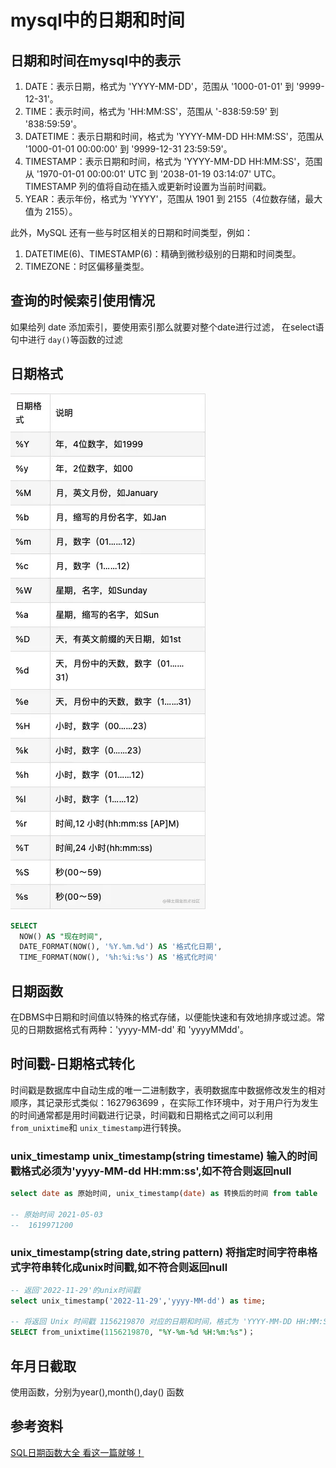 # mysql中的日期和时间


## 日期和时间在mysql中的表示

1. DATE：表示日期，格式为 'YYYY-MM-DD'，范围从 '1000-01-01' 到 '9999-12-31'。
2. TIME：表示时间，格式为 'HH:MM:SS'，范围从 '-838:59:59' 到 '838:59:59'。
3. DATETIME：表示日期和时间，格式为 'YYYY-MM-DD HH:MM:SS'，范围从 '1000-01-01 00:00:00' 到 '9999-12-31 23:59:59'。
4. TIMESTAMP：表示日期和时间，格式为 'YYYY-MM-DD HH:MM:SS'，范围从 '1970-01-01 00:00:01' UTC 到 '2038-01-19 03:14:07' UTC。TIMESTAMP 列的值将自动在插入或更新时设置为当前时间戳。
5. YEAR：表示年份，格式为 'YYYY'，范围从 1901 到 2155（4位数存储，最大值为 2155）。

此外，MySQL 还有一些与时区相关的日期和时间类型，例如：

1. DATETIME(6)、TIMESTAMP(6)：精确到微秒级别的日期和时间类型。
2. TIMEZONE：时区偏移量类型。

## 查询的时候索引使用情况

如果给列 date 添加索引，要使用索引那么就要对整个date进行过滤， 在select语句中进行 `day()`等函数的过滤 

## 日期格式

![sql_day](/study/imgs/sql_day.webp)

```sql
SELECT
  NOW() AS "现在时间",
  DATE_FORMAT(NOW(), '%Y.%m.%d') AS '格式化日期',
  TIME_FORMAT(NOW(), '%h:%i:%s') AS '格式化时间'
```

## 日期函数

在DBMS中日期和时间值以特殊的格式存储，以便能快速和有效地排序或过滤。常见的日期数据格式有两种：'yyyy-MM-dd' 和 'yyyyMMdd'。


## 时间戳-日期格式转化

时间戳是数据库中自动生成的唯一二进制数字，表明数据库中数据修改发生的相对顺序，其记录形式类似：1627963699 ，在实际工作环境中，对于用户行为发生的时间通常都是用时间戳进行记录，时间戳和日期格式之间可以利用`from_unixtime`和 `unix_timestamp`进行转换。


### unix_timestamp unix_timestamp(string timestame) 输入的时间戳格式必须为'yyyy-MM-dd HH:mm:ss',如不符合则返回null

```sql
select date as 原始时间, unix_timestamp(date) as 转换后的时间 from table

-- 原始时间 2021-05-03
--  1619971200
```

### unix_timestamp(string date,string pattern)  将指定时间字符串格式字符串转化成unix时间戳,如不符合则返回null

```sql
-- 返回'2022-11-29'的unix时间戳
select unix_timestamp('2022-11-29','yyyy-MM-dd') as time;

-- 将返回 Unix 时间戳 1156219870 对应的日期和时间，格式为 'YYYY-MM-DD HH:MM:SS'
SELECT from_unixtime(1156219870, "%Y-%m-%d %H:%m:%s")；
```

## 年月日截取

使用函数，分别为year(),month(),day() 函数

## 参考资料

[SQL日期函数大全 看这一篇就够！](https://zhuanlan.zhihu.com/p/533691995)

